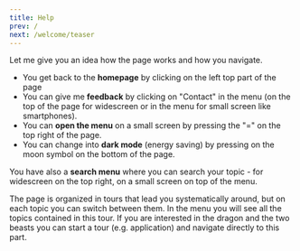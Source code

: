 ```yaml
---
title: Help
prev: /
next: /welcome/teaser
---
```


Let me give you an idea how the page works and how you navigate.
- You get back to the **homepage** by clicking on the left top part of the page
- You can give me **feedback** by clicking on "Contact" in the menu (on the top of the page for widescreen or in the menu for small screen like smartphones).
- You can **open the menu** on a small screen by pressing the "=" on the top right of the page.
- You can change into **dark mode** (energy saving) by pressing on the moon symbol on the bottom of the page.

You have also a **search menu** where you can search your topic - for widescreen on the top right, on a small screen on top of the menu.

The page is organized in tours that lead you systematically around, but on each topic you can switch between them. In the menu you will see all the topics contained in this tour. If you are interested in the dragon and the two beasts you can start a tour (e.g. application) and navigate directly to this part.

